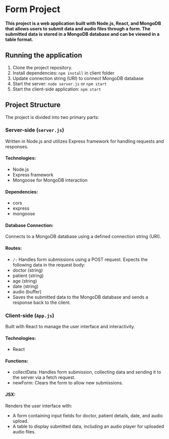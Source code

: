 # Form Project

**This project is a web application built with Node.js, React, and MongoDB that allows users to submit data and audio files through a form. The submitted data is stored in a MongoDB database and can be viewed in a table format.**

## Running the application
1. Clone the project repository.
2. Install dependencies: `npm install` in client folder
3. Update connection string (URI) to connect MongoDB database 
4. Start the server: `node server.js` or `npm start`
5. Start the client-side application: `npm start`

## Project Structure
The project is divided into two primary parts:


### Server-side (`server.js`)
Written in Node.js and utilizes Express framework for handling requests and responses.

#### Technologies:
- Node.js
- Express framework
- Mongoose for MongoDB interaction

#### Dependencies:
- cors
- express
- mongoose

#### Database Connection:
Connects to a MongoDB database using a defined connection string (URI).

#### Routes:
  - `/:` Handles form submissions using a POST request. Expects the following data in the request body:
  - doctor (string)
  - patient (string)
  - age (string)
  - date (string)
  - audio (buffer)
  - Saves the submitted data to the MongoDB database and sends a response back to the client.

### Client-side (`App.js`)
Built with React to manage the user interface and interactivity.

#### Technologies:
- React

#### Functions:
- collectData: Handles form submission, collecting data and sending it to the server via a fetch request.
- newForm: Clears the form to allow new submissions.

#### JSX:
Renders the user interface with:
- A form containing input fields for doctor, patient details, date, and audio upload.
- A table to display submitted data, including an audio player for uploaded audio files.
